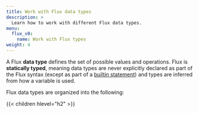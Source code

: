 ```yaml
---
title: Work with Flux data types
description: >
  Learn how to work with different Flux data types.
menu:
  flux_v0:
    name: Work with Flux types
weight: 4
---
```


A Flux **data type** defines the set of possible values and operations.
Flux is **statically typed**, meaning data types are never explicitly declared
as part of the Flux syntax (except as part of a [builtin statement](/flux/v0/spec/system-built-ins/))
and types are inferred from how a variable is used.

Flux data types are organized into the following:

{{< children hlevel="h2" >}}
